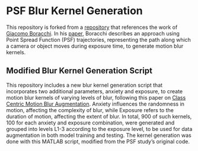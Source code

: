 # PSF Blur Kernel Generation
This repository is forked from a [repository](https://github.com/handong1587/PSF_generation) that references the work of [Giacomo Boracchi](https://boracchi.faculty.polimi.it/). In his [paper](https://ieeexplore.ieee.org/document/6175123), Boracchi describes an approach using Point Spread Function (PSF) trajectories, representing the path along which a camera or object moves during exposure time, to generate motion blur kernels. 

## Modified Blur Kernel Generation Script
This repository includes a new blur kernel generation script that incorporates two additional parameters, anxiety and exposure, to create motion blur kernels of varying levels of blur, following this paper on [Class Centric Motion Blur Augmentation](https://openaccess.thecvf.com/content/CVPR2023/papers/Aakanksha_Improving_Robustness_of_Semantic_Segmentation_to_Motion-Blur_Using_Class-Centric_Augmentation_CVPR_2023_paper.pdf). 
Anxiety influences the randomness in motion, affecting the complexity of blur, while Exposure refers to the duration of motion, affecting the extent of blur. In total, 900 of such kernels, 100 for each anxiety and exposure combination, were generated and grouped into levels L1-3 according to the exposure level, to be used for data augmentation in both model training and testing. The kernel generation was done with this MATLAB script, modified from the PSF study’s original code.


